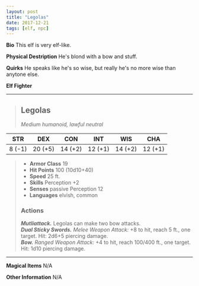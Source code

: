 ```yaml
---
layout: post
title: "Legolas"
date: 2017-12-21
tags: [elf, npc]
---
```


**Bio** This elf is very elf-like.

**Physical Destription** He's blond with a bow and stuff.

**Quirks** He speaks like he's so wise, but really he's no more wise than anytone else.

**Elf Fighter**

---
> ## Legolas
>*Medium humanoid, lawful neutral*

|STR|DEX|CON|INT|WIS|CHA|
|:---:|:---:|:---:|:---:|:---:|:---:|
|8 (-1)|20 (+5)|14 (+2)|12 (+1)|14 (+2)|12 (+1)|

> - **Armor Class** 19
> - **Hit Points** 100 (10d10+40)
> - **Speed** 25 ft.
> - **Skills** Perception +2
> - **Senses** passive Perception 12
> - **Languages** elvish, common
>
> ### Actions
> ***Mutliattack.*** Legolas can make two bow attacks.  
> ***Dual Sticky Swords.*** *Melee Weapon Attack:* +8 to hit, reach 5 ft., one target. Hit: 2d6+5 piercing damage.  
> ***Bow.*** *Ranged Weapon Attack:* +4 to hit, reach 100/400 ft., one target. Hit: 1d10 piercing damage.

---

**Magical Items** N/A

**Other Information** N/A